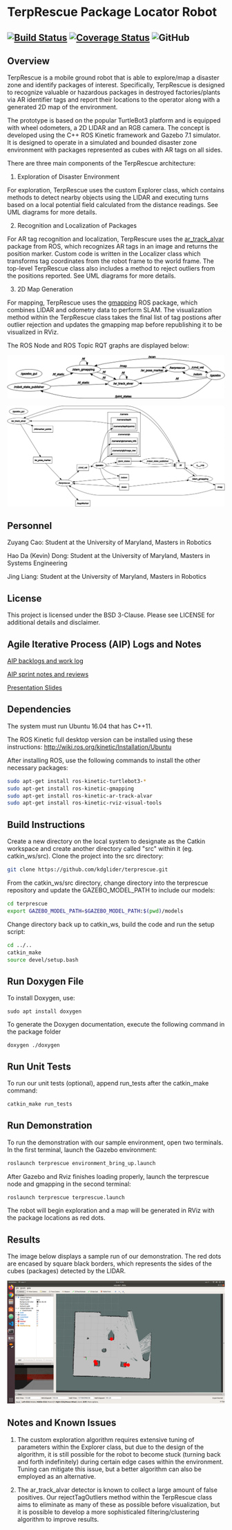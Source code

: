 # TerpRescue Package Locator Robot
[![Build Status](https://travis-ci.com/kdglider/terprescue.svg?branch=master)](https://travis-ci.com/kdglider/terprescue)
[![Coverage Status](https://coveralls.io/repos/github/kdglider/terprescue/badge.svg?branch=master)](https://coveralls.io/github/kdglider/terprescue?branch=master)
![GitHub](https://img.shields.io/github/license/kdglider/terprescue)
---


## Overview
TerpRescue is a mobile ground robot that is able to explore/map a disaster zone and identify packages of interest. Specifically, TerpRescue is designed to recognize valuable or hazardous packages in destroyed factories/plants via AR identifier tags and report their locations to the operator along with a generated 2D map of the environment.

The prototype is based on the popular TurtleBot3 platform and is equipped with wheel odometers, a 2D LIDAR and an RGB camera. The concept is developed using the C++ ROS Kinetic framework and Gazebo 7.1 simulator. It is designed to operate in a simulated and bounded disaster zone environment with packages represented as cubes with AR tags on all sides.

There are three main components of the TerpRescue architecture:

1) Exploration of Disaster Environment

For exploration, TerpRescue uses the custom Explorer class, which contains methods to detect nearby objects using the LIDAR and executing turns based on a local potential field calculated from the distance readings. See UML diagrams for more details.

2) Recognition and Localization of Packages

For AR tag recognition and localization, TerpRescure uses the [ar_track_alvar](http://wiki.ros.org/ar_track_alvar) package from ROS, which recognizes AR tags in an image and returns the position marker. Custom code is written in the Localizer class which transforms tag coordinates from the robot frame to the world frame. The top-level TerpRescue class also includes a method to reject outliers from the positions reported. See UML diagrams for more details.

3) 2D Map Generation

For mapping, TerpRescue uses the [gmapping](http://wiki.ros.org/gmapping) ROS package, which combines LIDAR and odometry data to perform SLAM. The visualization method within the TerpRescue class takes the final list of tag postions after outlier rejection and updates the gmapping map before republishing it to be visualized in RViz.

The ROS Node and ROS Topic RQT graphs are displayed below:

![RQT image](/images/terprescue_node_rqt.png)

![RQT topic image](/images/terprescue_topic_rqt.png)


## Personnel
Zuyang Cao: Student at the University of Maryland, Masters in Robotics

Hao Da (Kevin) Dong: Student at the University of Maryland, Masters in Systems Engineering

Jing Liang: Student at the University of Maryland, Masters in Robotics


## License
This project is licensed under the BSD 3-Clause. Please see LICENSE for additional details and disclaimer.


## Agile Iterative Process (AIP) Logs and Notes
[AIP backlogs and work log](https://drive.google.com/open?id=1RF53rFKYQvgn6KD99nCPuQfjBiVyMH979sXPxVefiFI)

[AIP sprint notes and reviews](https://drive.google.com/open?id=1kZm0ZEUZRR4xcK7r9gMdDrfFsKHa91Pvx2rPyIjw8Uw)

[Presentation Slides](https://docs.google.com/presentation/d/13oO6MR0l_aEbyQhVjPTJkfjGrAqJLaX-ltRgInf0GAM/edit?usp=sharing)


## Dependencies
The system must run Ubuntu 16.04 that has C++11.

The ROS Kinetic full desktop version can be installed using these instructions: http://wiki.ros.org/kinetic/Installation/Ubuntu

After installing ROS, use the following commands to install the other necessary packages:
``` bash
sudo apt-get install ros-kinetic-turtlebot3-*
sudo apt-get install ros-kinetic-gmapping
sudo apt-get install ros-kinetic-ar-track-alvar
sudo apt-get install ros-kinetic-rviz-visual-tools
```

## Build Instructions
Create a new directory on the local system to designate as the Catkin workspace and create another directory called "src" within it (eg. catkin_ws/src). Clone the project into the src directory:
``` bash
git clone https://github.com/kdglider/terprescue.git
```

From the catkin_ws/src directory, change directory into the terprescue repository and update the GAZEBO_MODEL_PATH to include our models:
``` bash
cd terprescue
export GAZEBO_MODEL_PATH=$GAZEBO_MODEL_PATH:$(pwd)/models
```

Change directory back up to catkin_ws, build the code and run the setup script:
``` bash
cd ../..
catkin_make
source devel/setup.bash
```

## Run Doxygen File
To install Doxygen, use:
```
sudo apt install doxygen
```

To generate the Doxygen documentation, execute the following command in the package folder
```
doxygen ./doxygen
````


## Run Unit Tests
To run our unit tests (optional), append run_tests after the catkin_make command:
``` bash
catkin_make run_tests
```


## Run Demonstration
To run the demonstration with our sample environment, open two terminals. In the first terminal, launch the Gazebo environment:
``` bash
roslaunch terprescue environment_bring_up.launch
```

After Gazebo and Rviz finishes loading properly, launch the terprescue node and gmapping in the second terminal:
```bash
roslaunch terprescue terprescue.launch
```

The robot will begin exploration and a map will be generated in RViz with the package locations as red dots.


## Results
The image below displays a sample run of our demonstration. The red dots are encased by square black borders, which represents the sides of the cubes (packages) detected by the LIDAR.

![result image](/images/terprescue.png)


## Notes and Known Issues
1) The custom exploration algorithm requires extensive tuning of parameters within the Explorer class, but due to the design of the algorithm, it is still possible for the robot to become stuck (turning back and forth indefinitely) during certain edge cases within the environment. Tuning can mitigate this issue, but a better algorithm can also be employed as an alternative.

2) The ar_track_alvar detector is known to collect a large amount of false positives. Our rejectTagOutliers method within the TerpRescue class aims to eliminate as many of these as possible before visualization, but it is possible to develop a more sophisticaled filtering/clustering algorithm to improve results.
